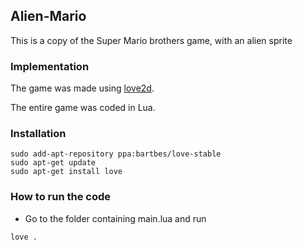 ## Alien-Mario
This is a copy of the Super Mario brothers game, with an alien sprite

### Implementation

The game was made using [love2d](https://love2d.org/).

The entire game was coded in Lua.

### Installation
```
sudo add-apt-repository ppa:bartbes/love-stable
sudo apt-get update
sudo apt-get install love
```

### How to run the code
* Go to the folder containing main.lua and run
```
love .
```
